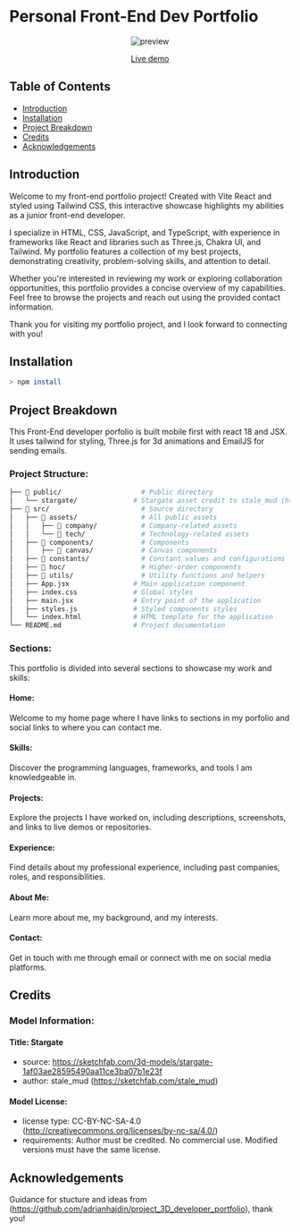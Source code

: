 # Personal Front-End Dev Portfolio

<p align="center">
  <img src="" alt="preview" >  
</p>

<div align="center">
  <a href="https://catvasion.github.io/portfolio/"> Live demo</a>
</div>

## Table of Contents
- [Introduction](#introduction)
- [Installation](#installation)
- [Project Breakdown](#project-breakdown)
- [Credits](#credits)
- [Acknowledgements](#acknowledgements)

## Introduction
Welcome to my front-end portfolio project! Created with Vite React and styled using Tailwind CSS, this interactive showcase highlights my abilities as a junior front-end developer.

I specialize in HTML, CSS, JavaScript, and TypeScript, with experience in frameworks like React and libraries such as Three.js, Chakra UI, and Tailwind. My portfolio features a collection of my best projects, demonstrating creativity, problem-solving skills, and attention to detail.

Whether you're interested in reviewing my work or exploring collaboration opportunities, this portfolio provides a concise overview of my capabilities. Feel free to browse the projects and reach out using the provided contact information.

Thank you for visiting my portfolio project, and I look forward to connecting with you!

## Installation 
```sh
> npm install
```
## Project Breakdown

This Front-End developer porfolio is built mobile first with react 18 and JSX. It uses tailwind for styling, Three.js for 3d animations and EmailJS for sending emails.

### Project Structure:
``` sh
├── 📂 public/                    # Public directory
│   └── stargate/              # Stargate asset credit to stale_mud (https://sketchfab.com/stale_mud)
├── 📂 src/                       # Source directory
│   ├── 📂 assets/                # All public assets
│   │   ├── 📂 company/           # Company-related assets
│   │   └── 📂 tech/              # Technology-related assets
│   ├── 📂 components/            # Components
│   │   ├── 📂 canvas/            # Canvas components
│   ├── 📂 constants/             # Constant values and configurations
│   ├── 📂 hoc/                   # Higher-order components
│   ├── 📂 utils/                 # Utility functions and helpers
│   ├── App.jsx                # Main application component
│   ├── index.css              # Global styles
│   ├── main.jsx               # Entry point of the application
│   ├── styles.js              # Styled components styles
│   └── index.html             # HTML template for the application
└── README.md                  # Project documentation
```
### Sections:

This portfolio is divided into several sections to showcase my work and skills:

#### Home: 
Welcome to my home page where I have links to sections in my porfolio and social links to where you can contact me.
#### Skills: 
Discover the programming languages, frameworks, and tools I am knowledgeable in.
#### Projects: 
Explore the projects I have worked on, including descriptions, screenshots, and links to live demos or repositories.
#### Experience: 
Find details about my professional experience, including past companies, roles, and responsibilities.
#### About Me: 
Learn more about me, my background, and my interests.
#### Contact: 
Get in touch with me through email or connect with me on social media platforms.

## Credits


### Model Information:
 #### Title:	Stargate
* source:	https://sketchfab.com/3d-models/stargate-1af03ae28595490aa11ce3ba07b1e23f
* author:	stale_mud (https://sketchfab.com/stale_mud)

#### Model License:
* license type:	CC-BY-NC-SA-4.0 (http://creativecommons.org/licenses/by-nc-sa/4.0/)
* requirements:	Author must be credited. No commercial use. Modified versions must have the same license.


## Acknowledgements

Guidance for stucture and ideas from (https://github.com/adrianhajdin/project_3D_developer_portfolio), thank you!

